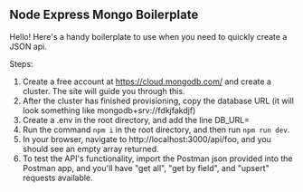 ## Node Express Mongo Boilerplate

Hello! Here's a handy boilerplate to use when you need to quickly create a JSON api.

Steps:

1. Create a free account at https://cloud.mongodb.com/ and create a cluster. The site will guide you through this.
2. After the cluster has finished provisioning, copy the database URL (it will look something like mongodb+srv://fdkjfakdjf)
3. Create a .env in the root directory, and add the line DB_URL=<YOUR MONGO DATABASE URL>
4. Run the command `npm i` in the root directory, and then run `npm run dev`.
5. In your browser, navigate to http://localhost:3000/api/foo, and you should see an empty array returned.
6. To test the API's functionality, import the Postman json provided into the Postman app, and you'll have "get all", "get by field", and "upsert" requests available.
